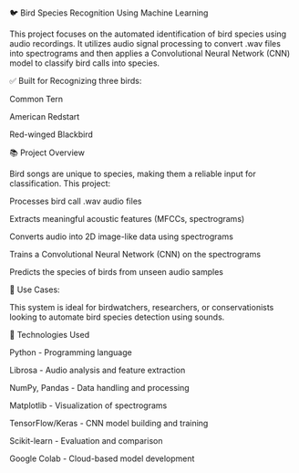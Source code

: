 🐦 Bird Species Recognition Using Machine Learning

This project focuses on the automated identification of bird species using audio recordings. It utilizes audio signal processing to convert .wav files into spectrograms and then applies a Convolutional Neural Network (CNN) model to classify bird calls into species.

✅ Built for Recognizing three birds:

Common Tern

American Redstart

Red-winged Blackbird

📚 Project Overview

Bird songs are unique to species, making them a reliable input for classification. This project:

Processes bird call .wav audio files

Extracts meaningful acoustic features (MFCCs, spectrograms)

Converts audio into 2D image-like data using spectrograms

Trains a Convolutional Neural Network (CNN) on the spectrograms

Predicts the species of birds from unseen audio samples

🎯 Use Cases:

This system is ideal for birdwatchers, researchers, or conservationists looking to automate bird species detection using sounds.

🧠 Technologies Used

Python	- Programming language

Librosa	- Audio analysis and feature extraction

NumPy, Pandas	- Data handling and processing

Matplotlib	- Visualization of spectrograms

TensorFlow/Keras	- CNN model building and training

Scikit-learn	- Evaluation and comparison

Google Colab	- Cloud-based model development

